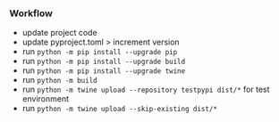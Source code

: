 ### Workflow

- update project code
- update pyproject.toml > increment version
- run ```python -m pip install --upgrade pip```
- run ```python -m pip install --upgrade build```
- run ```python -m pip install --upgrade twine```
- run ```python -m build```
- run ```python -m twine upload --repository testpypi dist/*``` for test environment
- run ```python -m twine upload --skip-existing dist/*```
